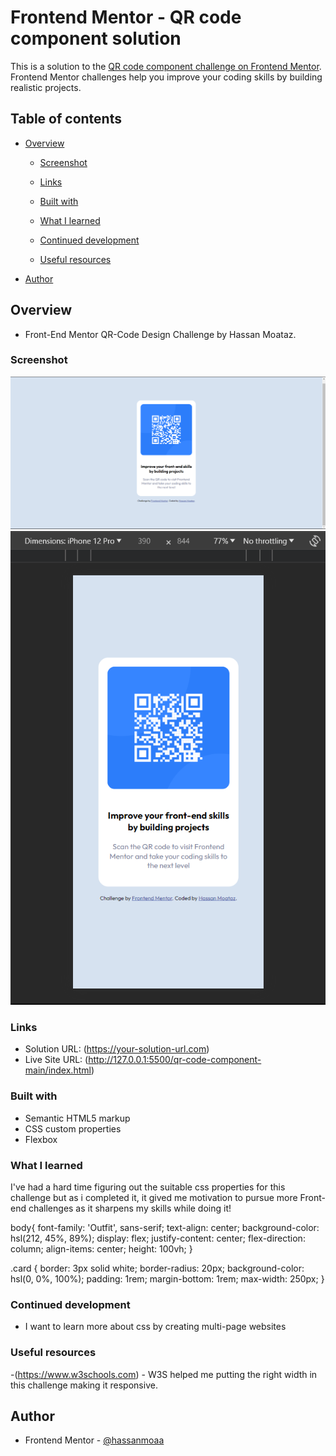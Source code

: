 # Frontend Mentor - QR code component solution

This is a solution to the [QR code component challenge on Frontend Mentor](https://www.frontendmentor.io/challenges/qr-code-component-iux_sIO_H). Frontend Mentor challenges help you improve your coding skills by building realistic projects. 

## Table of contents

- [Overview](#overview)
  - [Screenshot](#screenshot)
  - [Links](#links)

  - [Built with](#built-with)
  - [What I learned](#what-i-learned)
  - [Continued development](#continued-development)
  - [Useful resources](#useful-resources)
- [Author](#author)


## Overview

- Front-End Mentor QR-Code Design Challenge by Hassan Moataz.

### Screenshot

![Desktop-PNG](Solution-Screens/Desktop.png)
![Mobile-PNG](Solution-Screens/Mobile.png)


### Links

- Solution URL: (https://your-solution-url.com)
- Live Site URL: (http://127.0.0.1:5500/qr-code-component-main/index.html)


### Built with

- Semantic HTML5 markup
- CSS custom properties
- Flexbox


### What I learned

I've had a hard time figuring out the suitable css properties for this challenge but as i completed it, it gived me motivation to pursue more Front-end challenges as it sharpens my skills while doing it!

body{
    font-family: 'Outfit', sans-serif;
    text-align: center;
    background-color: hsl(212, 45%, 89%);
    display: flex;
    justify-content: center;
    flex-direction: column;
    align-items: center;
    height: 100vh;
}

.card {
        border: 3px solid white;
        border-radius: 20px;
        background-color: hsl(0, 0%, 100%);
        padding: 1rem;
        margin-bottom: 1rem;
        max-width: 250px;
    }

### Continued development

- I want to learn more about css by creating multi-page websites

### Useful resources

-(https://www.w3schools.com) - W3S helped me putting the right width in this challenge making it responsive.


## Author

- Frontend Mentor - [@hassanmoaa](https://www.frontendmentor.io/profile/hassanmoaa)